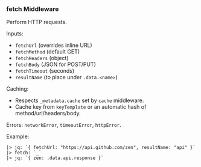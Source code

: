 ### fetch Middleware

Perform HTTP requests.

Inputs:
- `fetchUrl` (overrides inline URL)
- `fetchMethod` (default GET)
- `fetchHeaders` (object)
- `fetchBody` (JSON for POST/PUT)
- `fetchTimeout` (seconds)
- `resultName` (to place under `.data.<name>`)

Caching:
- Respects `_metadata.cache` set by `cache` middleware.
- Cache key from `keyTemplate` or an automatic hash of method/url/headers/body.

Errors: `networkError`, `timeoutError`, `httpError`.

Example:
```wp
|> jq: `{ fetchUrl: "https://api.github.com/zen", resultName: "api" }`
|> fetch: `_`
|> jq: `{ zen: .data.api.response }`
```


